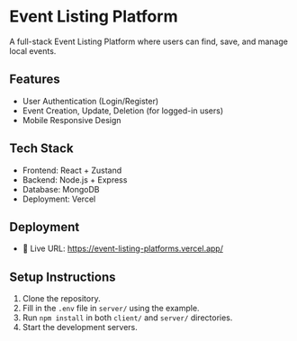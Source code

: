 # Event Listing Platform

A full-stack Event Listing Platform where users can find, save, and manage local events.

## Features

- User Authentication (Login/Register)
- Event Creation, Update, Deletion (for logged-in users)
- Mobile Responsive Design

## Tech Stack

- Frontend: React + Zustand
- Backend: Node.js + Express
- Database: MongoDB
- Deployment: Vercel

## Deployment

- 🔗 Live URL: https://event-listing-platforms.vercel.app/

## Setup Instructions

1. Clone the repository.
2. Fill in the `.env` file in `server/` using the example.
3. Run `npm install` in both `client/` and `server/` directories.
4. Start the development servers.

```

```
